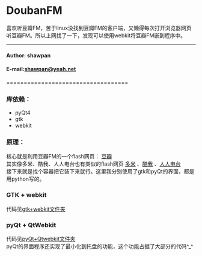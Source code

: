 DoubanFM
==================================

喜欢听豆瓣FM，苦于linux没找到豆瓣FM的客户端，又懒得每次打开浏览器网页听豆瓣FM。所以上网找了一下，发现可以使用webkit将豆瓣FM嵌到程序中。


****
####         Author: shawpan
####         E-mail:shawpan@yeah.net

===================================

###        库依赖：
*   pyQt4
*   gtk
*   webkit


###        原理：
核心就是利用豆瓣FM的一个flash网页：
[豆瓣](http://douban.fm/radio) <br>
其实像多米、酷我、人人电台也有类似的flash网页 [多米](http://app.duomiyy.com/songplayer/v2/app/l100018/DuomiWebPlayer.swf) 、[酷我](http://player.kuwo.cn/webmusic/webdiantai/kuwoBaiduPlay.jsp) 、[人人电台](http://music.renren.com/fm/360webapp) <br>
接下来就是找个容器把它装下来就行。这里我分别使用了gtk和pyQt的界面，都是用python写的。

###        GTK + webkit
代码见[gtk+webkit文件夹](https://github.com/MELCHIOR-1/DoubanFM/tree/master/gtk%2Bwebkit)

###        pyQt + QtWebkit
代码见[pyQt+Qtwebkit文件夹](https://github.com/MELCHIOR-1/DoubanFM/tree/master/pyQt%2BQtwebkit)
<br>
pyQt的界面程序还实现了最小化到托盘的功能，这个功能占据了大部分的代码^_^


